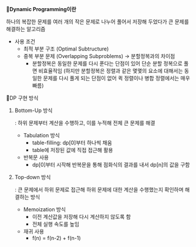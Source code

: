 **📍Dynamic Programming이란**

하나의 복잡한 문제를 여러 개의 작은 문제로 나누어 풀어서 저장해 두었다가 큰 문제를 해결하는 알고리즘

- 사용 조건
    - 최적 부분 구조 (Optimal Subtructure)
    - 중복 부분 문제 (Overlapping Subproblems) → 분할정복과의 차이점
        - 분할정복은 동일한 문제를 다시 푼다는 단점이 있어 단순 분할 정복으로 풀면 비효율적임 (하지만 분할정복은 정렬과 같은 몇몇의 요소에 대해서는 동일한 문제를 다시 풀게 되는 단점이 없어 퀵 정렬이나 병합 정렬에서는 매우 빠름)

 📍DP 구현 방식

1. Bottom-Up 방식
    
    : 하위 문제부터 계산을 수행하고, 이를 누적해 전체 큰 문제를 해결
    
    - Tabulation 방식
        - table-filling: dp[0]부터 하나씩 채움
        - table에 저장된 값에 직접 접근해 활용
    - 반복문 사용
        - dp[0]부터 시작해 반복문을 통해 점화식의 결과를 내서 dp[n]의 값을 구함

1. Top-down 방식
    
    : 큰 문제에서 하위 문제로 접근해 하위 문제에 대한 계산을 수행했는지 확인하며 해결하는 방식
    
    - Memoization 방식
        - 이전 계산값을 저장해 다시 계산하지 않도록 함
        - 전체 실행 속도를 높임
    - 재귀 사용
        - f(n) = f(n-2) + f(n-1)
